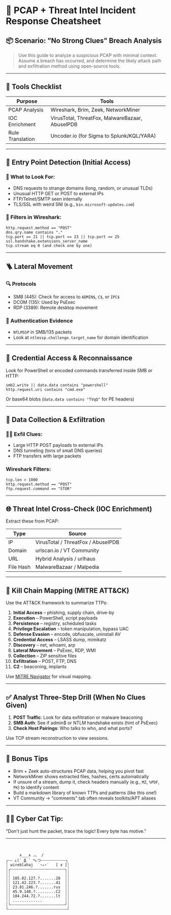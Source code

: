 # 🧠 PCAP + Threat Intel Incident Response Cheatsheet

## 📦 Scenario: "No Strong Clues" Breach Analysis

> Use this guide to analyze a suspicious PCAP with minimal context. Assume a breach has occurred, and determine the likely attack path and exfiltration method using open-source tools.

---

## 🔧 Tools Checklist

| Purpose          | Tools                                           |
| ---------------- | ----------------------------------------------- |
| PCAP Analysis    | Wireshark, Brim, Zeek, NetworkMiner             |
| IOC Enrichment   | VirusTotal, ThreatFox, MalwareBazaar, AbuseIPDB |
| Rule Translation | Uncoder.io (for Sigma to Splunk/KQL/YARA)       |

---

## 🚦 Entry Point Detection (Initial Access)

### 👀 What to Look For:

* DNS requests to strange domains (long, random, or unusual TLDs)
* Unusual HTTP GET or POST to external IPs
* FTP/Telnet/SMTP seen internally
* TLS/SSL with weird SNI (e.g., `bin.microsoft-updates.com`)

### 🧪 Filters in Wireshark:

```plaintext
http.request.method == "POST"
dns.qry.name contains "."
tcp.port == 21 || tcp.port == 23 || tcp.port == 25
ssl.handshake.extensions_server_name
tcp.stream eq 0 (and check one by one)
```

---

## 🪜 Lateral Movement

### 🔍 Protocols

* SMB (445): Check for access to `ADMIN$`, `C$`, or `IPC$`
* DCOM (135): Used by PsExec
* RDP (3389): Remote desktop movement

### 🔐 Authentication Evidence

* `NTLMSSP` in SMB/135 packets
* Look at `ntlmssp.challenge.target_name` for domain identification

---

## 🧠 Credential Access & Reconnaissance

Look for PowerShell or encoded commands transferred inside SMB or HTTP:

```plaintext
smb2.write || data.data contains "powershell"
http.request.uri contains "cmd.exe"
```

Or base64 blobs (`data.data contains "TVqQ"` for PE headers)

---

## 🎒 Data Collection & Exfiltration

### 🕵️‍♀️ Exfil Clues:

* Large HTTP POST payloads to external IPs
* DNS tunneling (tons of small DNS queries)
* FTP transfers with large packets

### Wireshark Filters:

```plaintext
tcp.len > 1000
http.request.method == "POST"
ftp.request.command == "STOR"
```

---

## 🌐 Threat Intel Cross-Check (IOC Enrichment)

Extract these from PCAP:

| Type      | Source                             |
| --------- | ---------------------------------- |
| IP        | VirusTotal / ThreatFox / AbuseIPDB |
| Domain    | urlscan.io / VT Community          |
| URL       | Hybrid Analysis / urlhaus          |
| File Hash | MalwareBazaar / Malpedia           |

---

## 🧩 Kill Chain Mapping (MITRE ATT\&CK)

Use the ATT\&CK framework to summarize TTPs:

1. **Initial Access** – phishing, supply chain, drive-by
2. **Execution** – PowerShell, script payloads
3. **Persistence** – registry, scheduled tasks
4. **Privilege Escalation** – token manipulation, bypass UAC
5. **Defense Evasion** – encode, obfuscate, uninstall AV
6. **Credential Access** – LSASS dump, mimikatz
7. **Discovery** – net, whoami, arp
8. **Lateral Movement** – PsExec, RDP, WMI
9. **Collection** – ZIP sensitive files
10. **Exfiltration** – POST, FTP, DNS
11. **C2** – beaconing, implants

Use [MITRE Navigator](https://mitre-attack.github.io/attack-navigator/) for visual mapping.

---

## ✅ Analyst Three-Step Drill (When No Clues Given)

1. **POST Traffic**: Look for data exfiltration or malware beaconing
2. **SMB Auth**: See if admin\$ or NTLM handshake exists (hint of PsExec)
3. **Check Host Pairings**: Who talks to who, and what ports?

Use TCP stream reconstruction to view sessions.

---

## 🧙 Bonus Tips

* Brim + Zeek auto-structures PCAP data, helping you pivot fast
* NetworkMiner shows extracted files, hashes, certs automatically
* If unsure of a stream, dump it, check headers manually (e.g., `MZ`, `%PDF`, `PK`) to identify content
* Build a markdown library of known TTPs and patterns (like this one!)
* VT Community → "comments" tab often reveals toolkits/APT aliases

---

## 🐱‍💻 Cyber Cat Tip:

"Don't just hunt the packet, trace the logic! Every byte has motive."

---


```
                  
                                            
      ∧___∧ ︵  /
╭┄┄ ૮(´ Д ` *૮つ┄┄┄┄┄┄┄┄┄┄┄╮
┆ wireblahaj  ˙⋆✮⋆˙   [ 𝘹 ]┆
┆╭┄┄┄┄┄┄┄┄┄┄┄┄┄┄┄┄┄┄┄┄┄┄┄┄╮┆
┆┆                        ┆┆
┆┆ 185.82.127.?.......28  ┆┆
┆┆ 121.42.223.?.......41  ┆┆
┆┆ 23.81.246.?.......rus  ┆┆
┆┆ 45.9.148.?.........C2  ┆┆
┆┆ 104.244.72.?.......lt  ┆┆
┆┆ .............          ┆┆
┆╰┄┄┄┄┄┄┄┄┄┄┄┄┄┄┄┄┄┄┄┄┄┄┄┄╯┆
╰┄┄┄┄┄┄┄┄┄┄┄┄┄┄┄┄┄┄┄┄┄┄┄┄┄┄╯

```
